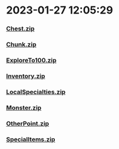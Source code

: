 # 2023-01-27 12:05:29

### [Chest.zip](https://raw.githubusercontent.com/Sam5440/Genshin_Impact_Teleport_Files/main/Genshin_Impact_Teleport/ManualCollectPoint/Chest.zip)

### [Chunk.zip](https://raw.githubusercontent.com/Sam5440/Genshin_Impact_Teleport_Files/main/Genshin_Impact_Teleport/ManualCollectPoint/Chunk.zip)

### [ExploreTo100.zip](https://raw.githubusercontent.com/Sam5440/Genshin_Impact_Teleport_Files/main/Genshin_Impact_Teleport/ManualCollectPoint/ExploreTo100.zip)

### [Inventory.zip](https://raw.githubusercontent.com/Sam5440/Genshin_Impact_Teleport_Files/main/Genshin_Impact_Teleport/ManualCollectPoint/Inventory.zip)

### [LocalSpecialties.zip](https://raw.githubusercontent.com/Sam5440/Genshin_Impact_Teleport_Files/main/Genshin_Impact_Teleport/ManualCollectPoint/LocalSpecialties.zip)

### [Monster.zip](https://raw.githubusercontent.com/Sam5440/Genshin_Impact_Teleport_Files/main/Genshin_Impact_Teleport/ManualCollectPoint/Monster.zip)

### [OtherPoint.zip](https://raw.githubusercontent.com/Sam5440/Genshin_Impact_Teleport_Files/main/Genshin_Impact_Teleport/ManualCollectPoint/OtherPoint.zip)

### [SpecialItems.zip](https://raw.githubusercontent.com/Sam5440/Genshin_Impact_Teleport_Files/main/Genshin_Impact_Teleport/ManualCollectPoint/SpecialItems.zip)

